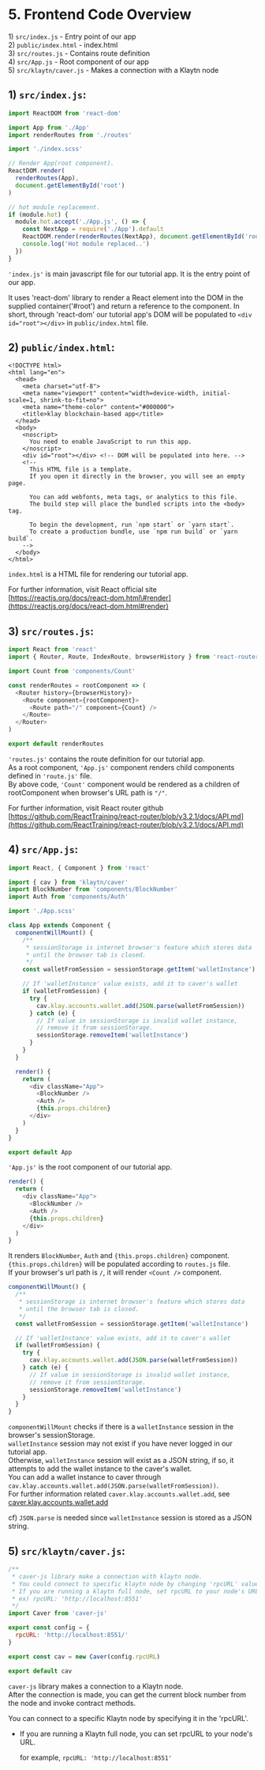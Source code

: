 # 5. Frontend Code Overview <a id="5-frontend-code-overview"></a>

1\) `src/index.js` - Entry point of our app  
2\) `public/index.html` - index.html  
3\) `src/routes.js` - Contains route definition  
4\) `src/App.js` - Root component of our app  
5\) `src/klaytn/caver.js` - Makes a connection with a Klaytn node

## 1\) `src/index.js`: <a id="1-src-index-js"></a>

```javascript
import ReactDOM from 'react-dom'

import App from './App'
import renderRoutes from './routes'

import './index.scss'

// Render App(root component).
ReactDOM.render(
  renderRoutes(App),
  document.getElementById('root')
)

// hot module replacement.
if (module.hot) {
  module.hot.accept('./App.js', () => {
    const NextApp = require('./App').default
    ReactDOM.render(renderRoutes(NextApp), document.getElementById('root'))
    console.log('Hot module replaced..')
  })
}
```

`'index.js'` is main javascript file for our tutorial app. It is the entry point of our app.

It uses 'react-dom' library to render a React element into the DOM in the supplied container\('\#root'\) and return a reference to the component. In short, through 'react-dom' our tutorial app's DOM will be populated to `<div id="root"></div>` in `public/index.html` file.

## 2\) `public/index.html`: <a id="2-public-index-html"></a>

```markup
<!DOCTYPE html>
<html lang="en">
  <head>
    <meta charset="utf-8">
    <meta name="viewport" content="width=device-width, initial-scale=1, shrink-to-fit=no">
    <meta name="theme-color" content="#000000">
    <title>klay blockchain-based app</title>
  </head>
  <body>
    <noscript>
      You need to enable JavaScript to run this app.
    </noscript>
    <div id="root"></div> <!-- DOM will be populated into here. -->
    <!--
      This HTML file is a template.
      If you open it directly in the browser, you will see an empty page.

      You can add webfonts, meta tags, or analytics to this file.
      The build step will place the bundled scripts into the <body> tag.

      To begin the development, run `npm start` or `yarn start`.
      To create a production bundle, use `npm run build` or `yarn build`.
    -->
  </body>
</html>
```

`index.html` is a HTML file for rendering our tutorial app.

For further information, visit React official site [https://reactjs.org/docs/react-dom.html\#render](https://reactjs.org/docs/react-dom.html#render)

## 3\) `src/routes.js`: <a id="3-src-routes-js"></a>

```javascript
import React from 'react'
import { Router, Route, IndexRoute, browserHistory } from 'react-router'

import Count from 'components/Count'

const renderRoutes = rootComponent => (
  <Router history={browserHistory}>
    <Route component={rootComponent}>
      <Route path="/" component={Count} />
    </Route>
  </Router>
)

export default renderRoutes
```

`'routes.js'` contains the route definition for our tutorial app.  
As a root component, `'App.js'` component renders child components defined in `'route.js'` file.  
By above code, `'Count'` component would be rendered as a children of rootComponent when browser's URL path is `"/"`.

For further information, visit React router github [https://github.com/ReactTraining/react-router/blob/v3.2.1/docs/API.md](https://github.com/ReactTraining/react-router/blob/v3.2.1/docs/API.md)

## 4\) `src/App.js`: <a id="4-src-app-js"></a>

```javascript
import React, { Component } from 'react'

import { cav } from 'klaytn/caver'
import BlockNumber from 'components/BlockNumber'
import Auth from 'components/Auth'

import './App.scss'

class App extends Component {
  componentWillMount() {
    /**
     * sessionStorage is internet browser's feature which stores data
     * until the browser tab is closed.
     */
    const walletFromSession = sessionStorage.getItem('walletInstance')

    // If 'walletInstance' value exists, add it to caver's wallet
    if (walletFromSession) {
      try {
        cav.klay.accounts.wallet.add(JSON.parse(walletFromSession))
      } catch (e) {
        // If value in sessionStorage is invalid wallet instance,
        // remove it from sessionStorage.
        sessionStorage.removeItem('walletInstance')
      }
    }
  }

  render() {
    return (
      <div className="App">
        <BlockNumber />
        <Auth />
        {this.props.children}
      </div>
    )
  }
}

export default App
```

`'App.js'` is the root component of our tutorial app.

```javascript
render() {
  return (
    <div className="App">
      <BlockNumber />
      <Auth />
      {this.props.children}
    </div>
  )
}
```

It renders `BlockNumber`, `Auth` and `{this.props.children}` component.  
`{this.props.children}` will be populated according to `routes.js` file.  
If your browser's url path is `/`, it will render `<Count />` component.

```javascript
componentWillMount() {
  /**
   * sessionStorage is internet browser's feature which stores data
   * until the browser tab is closed.
   */
  const walletFromSession = sessionStorage.getItem('walletInstance')

  // If 'walletInstance' value exists, add it to caver's wallet
  if (walletFromSession) {
    try {
      cav.klay.accounts.wallet.add(JSON.parse(walletFromSession))
    } catch (e) {
      // If value in sessionStorage is invalid wallet instance,
      // remove it from sessionStorage.
      sessionStorage.removeItem('walletInstance')
    }
  }
}
```

`componentWillMount` checks if there is a `walletInstance` session in the browser's sessionStorage.  
`walletInstance` session may not exist if you have never logged in our tutorial app.  
Otherwise, `walletInstance` session will exist as a JSON string, if so, it attempts to add the wallet instance to the caver's wallet.  
You can add a wallet instance to caver through `cav.klay.accounts.wallet.add(JSON.parse(walletFromSession))`.  
For further information related `caver.klay.accounts.wallet.add`, see [caver.klay.accounts.wallet.add](../../../sdk/caver-js/v1.4.1/api-references/caver.klay.accounts.md#wallet-add)

cf\) `JSON.parse` is needed since `walletInstance` session is stored as a JSON string.

## 5\) `src/klaytn/caver.js`: <a id="5-src-klaytn-caver-js"></a>

```javascript
/**
 * caver-js library make a connection with klaytn node.
 * You could connect to specific klaytn node by changing 'rpcURL' value.
 * If you are running a klaytn full node, set rpcURL to your node's URL.
 * ex) rpcURL: 'http://localhost:8551'
 */
import Caver from 'caver-js'

export const config = {
  rpcURL: 'http://localhost:8551/'
}

export const cav = new Caver(config.rpcURL)

export default cav
```

`caver-js` library makes a connection to a Klaytn node.  
After the connection is made, you can get the current block number from the node and invoke contract methods.

You can connect to a specific Klaytn node by specifying it in the 'rpcURL'.

* If you are running a Klaytn full node, you can set rpcURL to your node's URL.  

  for example, `rpcURL: 'http://localhost:8551'`  

